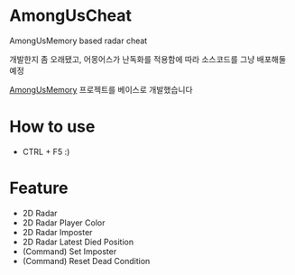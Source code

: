 # AmongUsCheat

  AmongUsMemory based radar cheat
  
  개발한지 좀 오래됐고, 어몽어스가 난독화를 적용함에 따라 소스코드를 그냥 배포해둘 예정
  
  [AmongUsMemory](https://github.com/shlifedev/AmongUsMemory) 프로젝트를 베이스로 개발했습니다
  
  
  
  
 # How to use
  - CTRL + F5 :)
  
 
 # Feature
  - 2D Radar
  - 2D Radar Player Color
  - 2D Radar Imposter
  - 2D Radar Latest Died Position 
  - (Command) Set Imposter
  - (Command) Reset Dead Condition
 
